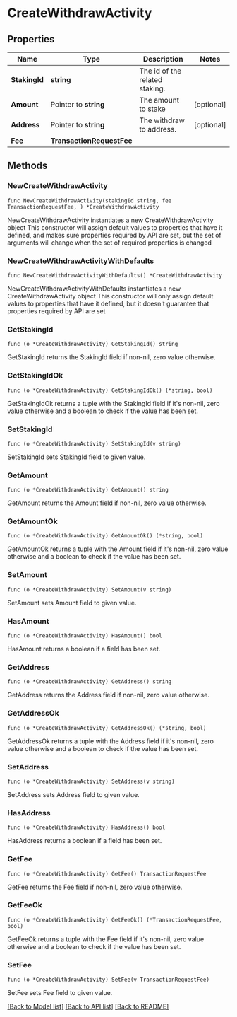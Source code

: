 # CreateWithdrawActivity

## Properties

Name | Type | Description | Notes
------------ | ------------- | ------------- | -------------
**StakingId** | **string** | The id of the related staking. | 
**Amount** | Pointer to **string** | The amount to stake | [optional] 
**Address** | Pointer to **string** | The withdraw to address. | [optional] 
**Fee** | [**TransactionRequestFee**](TransactionRequestFee.md) |  | 

## Methods

### NewCreateWithdrawActivity

`func NewCreateWithdrawActivity(stakingId string, fee TransactionRequestFee, ) *CreateWithdrawActivity`

NewCreateWithdrawActivity instantiates a new CreateWithdrawActivity object
This constructor will assign default values to properties that have it defined,
and makes sure properties required by API are set, but the set of arguments
will change when the set of required properties is changed

### NewCreateWithdrawActivityWithDefaults

`func NewCreateWithdrawActivityWithDefaults() *CreateWithdrawActivity`

NewCreateWithdrawActivityWithDefaults instantiates a new CreateWithdrawActivity object
This constructor will only assign default values to properties that have it defined,
but it doesn't guarantee that properties required by API are set

### GetStakingId

`func (o *CreateWithdrawActivity) GetStakingId() string`

GetStakingId returns the StakingId field if non-nil, zero value otherwise.

### GetStakingIdOk

`func (o *CreateWithdrawActivity) GetStakingIdOk() (*string, bool)`

GetStakingIdOk returns a tuple with the StakingId field if it's non-nil, zero value otherwise
and a boolean to check if the value has been set.

### SetStakingId

`func (o *CreateWithdrawActivity) SetStakingId(v string)`

SetStakingId sets StakingId field to given value.


### GetAmount

`func (o *CreateWithdrawActivity) GetAmount() string`

GetAmount returns the Amount field if non-nil, zero value otherwise.

### GetAmountOk

`func (o *CreateWithdrawActivity) GetAmountOk() (*string, bool)`

GetAmountOk returns a tuple with the Amount field if it's non-nil, zero value otherwise
and a boolean to check if the value has been set.

### SetAmount

`func (o *CreateWithdrawActivity) SetAmount(v string)`

SetAmount sets Amount field to given value.

### HasAmount

`func (o *CreateWithdrawActivity) HasAmount() bool`

HasAmount returns a boolean if a field has been set.

### GetAddress

`func (o *CreateWithdrawActivity) GetAddress() string`

GetAddress returns the Address field if non-nil, zero value otherwise.

### GetAddressOk

`func (o *CreateWithdrawActivity) GetAddressOk() (*string, bool)`

GetAddressOk returns a tuple with the Address field if it's non-nil, zero value otherwise
and a boolean to check if the value has been set.

### SetAddress

`func (o *CreateWithdrawActivity) SetAddress(v string)`

SetAddress sets Address field to given value.

### HasAddress

`func (o *CreateWithdrawActivity) HasAddress() bool`

HasAddress returns a boolean if a field has been set.

### GetFee

`func (o *CreateWithdrawActivity) GetFee() TransactionRequestFee`

GetFee returns the Fee field if non-nil, zero value otherwise.

### GetFeeOk

`func (o *CreateWithdrawActivity) GetFeeOk() (*TransactionRequestFee, bool)`

GetFeeOk returns a tuple with the Fee field if it's non-nil, zero value otherwise
and a boolean to check if the value has been set.

### SetFee

`func (o *CreateWithdrawActivity) SetFee(v TransactionRequestFee)`

SetFee sets Fee field to given value.



[[Back to Model list]](../README.md#documentation-for-models) [[Back to API list]](../README.md#documentation-for-api-endpoints) [[Back to README]](../README.md)


